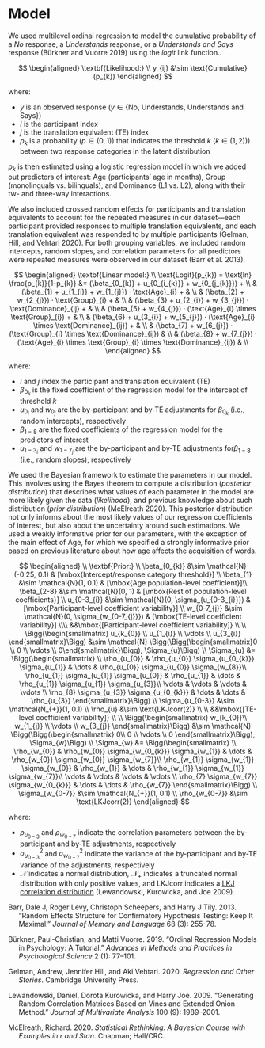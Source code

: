 Model
================

We used multilevel ordinal regression to model the cumulative
probability of a *No* response, a *Understands* response, or a
*Understands and Says* response (Bürkner and Vuorre 2019) using the
*logit* link function..

$$
\begin{aligned}
\textbf{Likelihood:} \\
y_{ij} &\sim \text{Cumulative}(p_{k})
\end{aligned}
$$

where:

- $y$ is an observed response
  ($y \in \{\text{No, Understands, Understands and Says}\}$)
- $i$ is the participant index
- $j$ is the translation equivalent (TE) index
- $p_{k}$ is a probability ($p \in (0, 1)$) that indicates the threshold
  $k$ ($k \in (1, 2)$)) between two response categories in the latent
  distribution

$p_{k}$ is then estimated using a logistic regression model in which we
added out predictors of interest: $\text{Age}$ (participants’ age in
months), $\text{Group}$ (monolinguals vs. bilinguals), and
$\text{Dominance}$ (L1 vs. L2), along with their tw- and three-way
interactions.

We also included crossed random effects for participants and translation
equivalents to account for the repeated measures in our dataset—each
participant provided responses to multiple translation equivalents, and
each translation equivalent was responded to by multiple participants
(Gelman, Hill, and Vehtari 2020). For both grouping variables, we
included random intercepts, random slopes, and correlation parameters
for all predictors were repeated measures were observed in our dataset
(Barr et al. 2013).

$$
\begin{aligned}
\textbf{Linear model:} \\
\text{Logit}(p_{k}) = \text{ln} \frac{p_{k}}{1-p_{k}} &= (\beta_{0_{k}} + u_{0_{i_{k}}} + w_{0_{j_{k}}}) + \\
& (\beta_{1} + u_{1_{i}} + w_{1_{j}}) · \text{Age}_{i} + & \\
& (\beta_{2} + w_{2_{j}}) · \text{Group}_{i} + & \\
& (\beta_{3} + u_{2_{i}} + w_{3_{j}}) · \text{Dominance}_{ij} + & \\
& (\beta_{5} + w_{4_{j}}) · (\text{Age}_{i} \times \text{Group}_{i}) + & \\
& (\beta_{6} + u_{3_{i}} + w_{5_{j}}) · (\text{Age}_{i} \times \text{Dominance}_{ij}) + & \\
& (\beta_{7} + w_{6_{j}}) · (\text{Group}_{i} \times \text{Dominance}_{ij}) & \\
& (\beta_{8} + w_{7_{j}}) · (\text{Age}_{i} \times \text{Group}_{i} \times \text{Dominance}_{ij}) & \\
\end{aligned}
$$

where:

- $i$ and $j$ index the participant and translation equivalent (TE)
- $\beta_{0_k}$ is the fixed coefficient of the regression model for the
  intercept of threshold $k$
- $u_{0_{i}}$ and $w_{0_{j}}$ are the by-participant and by-TE
  adjustments for $\beta_{0_{k}}$ (i.e., random intercepts),
  respectively
- $\beta_{1-8}$ are the fixed coefficients of the regression model for
  the predictors of interest
- $u_{1-3_{i}}$ and $w_{1-7_{j}}$ are the by-participant and by-TE
  adjustments for$\beta_{1-8}$ (i.e., random slopes), respectively

We used the Bayesian framework to estimate the parameters in our model.
This involves using the Bayes theorem to compute a distribution
(*posterior distribution*) that describes what values of each parameter
in the model are more likely given the data (*likelihood*), and previous
knowledge about such distribution (*prior distribution*) (McElreath
2020). This posterior distribution not only informs about the most
likely values of our regression coefficients of interest, but also about
the uncertainty around such estimations. We used a weakly informative
prior for our parameters, with the exception of the main effect of
$\text{Age}$, for which we specified a strongly informative prior based
on previous literature about how age affects the acquisition of words.

$$
\begin{aligned}
\\
\textbf{Prior:} \\
\beta_{0_{k}} &\sim \mathcal{N}(-0.25, 0.1) & [\mbox{Intercept/response category threshold}] \\
\beta_{1} &\sim \mathcal{N}(1, 0.1) & [\mbox{Age population-level coefficient}]\\
\beta_{2-8} &\sim \mathcal{N}(0, 1) & [\mbox{Rest of population-level coefficients}] \\
u_{0-3_{i}} &\sim \mathcal{N}(0, \sigma_{u_{0-3_{i}}}) & [\mbox{Participant-level coefficient variability}] \\
w_{0-7_{j}} &\sim \mathcal{N}(0, \sigma_{w_{0-7_{j}}}) & [\mbox{TE-level coefficient variability}] \\\\
&&\mbox{[Participant-level coefficient variability]} \\ \\
\Bigg(\begin{smallmatrix}
u_{k_{0}} \\ 
u_{1_{i}} \\ 
\vdots \\ 
u_{3_{i}} 
\end{smallmatrix}\Bigg) &\sim \mathcal{N} 
\Bigg(\Bigg(\begin{smallmatrix}0 \\
0 \\ 
\vdots \\
0\end{smallmatrix}\Bigg), \Sigma_{u}\Bigg) \\
\Sigma_{u} &= \Bigg(\begin{smallmatrix} \\
\rho_{u_{0}} & \rho_{u_{0}} \sigma_{u_{0_{k}}} \sigma_{u_{1}} & \dots & \rho_{u_{0}} \sigma_{u_{0}} \sigma_{w_{8}}\\ 
\rho_{u_{1}} \sigma_{u_{1}} \sigma_{u_{0}} & \rho_{u_{1}} & \dots & \rho_{u_{1}} \sigma_{u_{1}} \sigma_{u_{3}}\\ 
\vdots & \vdots & \vdots & \vdots \\
\rho_{8} \sigma_{u_{3}} \sigma_{u_{0_{k}}} & \dots & \dots & \rho_{u_{3}} \end{smallmatrix}\Bigg) \\
\sigma_{u_{0-3}} &\sim \mathcal{N_{+}}(1, 0.1) \\
\rho_{u} &\sim \text{LKJcorr(2)} \\
\\
&&\mbox{[TE-level coefficient variability]} \\ \\
\Bigg(\begin{smallmatrix}
w_{k_{0}}\\ 
w_{1_{j}} \\ 
\vdots \\ 
w_{3_{j}} 
\end{smallmatrix}\Bigg) &\sim \mathcal{N} \Bigg(\Bigg(\begin{smallmatrix}
0\\ 
0 \\ 
\vdots \\
0 
\end{smallmatrix}\Bigg), \Sigma_{w}\Bigg) \\
\Sigma_{w} &= \Bigg(\begin{smallmatrix} \\
\rho_{w_{0}} & \rho_{w_{0}} \sigma_{w_{0_{k}}} \sigma_{w_{1}} & \dots & \rho_{w_{0}} \sigma_{w_{0}} \sigma_{w_{7}}\\ 
\rho_{w_{1}} \sigma_{w_{1}} \sigma_{w_{0}} & \rho_{w_{1}} & \dots & \rho_{w_{1}} \sigma_{w_{1}} \sigma_{w_{7}}\\ 
\vdots & \vdots & \vdots & \vdots \\
\rho_{7} \sigma_{w_{7}} \sigma_{w_{0_{k}}} & \dots & \dots & \rho_{w_{7}} \end{smallmatrix}\Bigg) \\
\sigma_{w_{0-7}} &\sim \mathcal{N_{+}}(1, 0.1) \\
\rho_{w_{0-7}} &\sim \text{LKJcorr(2)}
\end{aligned}
$$

where:

- $\rho_{u_{0-3}}$ and $\rho_{w_{0-7}}$ indicate the correlation
  parameters between the by-participant and by-TE adjustments,
  respectively
- $\sigma_{u_{0-3}}^2$ and $\sigma_{w_{0-7}}^2$ indicate the variance of
  the by-participant and by-TE variance of the adjustments, respectively
- $\mathcal{N}$ indicates a normal distribution, $\mathcal{N}_{+}$
  indicates a truncated normal distribution with only positive values,
  and $\text{LKJcorr}$ indicates a [LKJ correlation
  distribution](https://mc-stan.org/docs/2_22/functions-reference/lkj-correlation.html)
  (Lewandowski, Kurowicka, and Joe 2009).

<div id="refs" class="references csl-bib-body hanging-indent">

<div id="ref-barr2013random" class="csl-entry">

Barr, Dale J, Roger Levy, Christoph Scheepers, and Harry J Tily. 2013.
“Random Effects Structure for Confirmatory Hypothesis Testing: Keep It
Maximal.” *Journal of Memory and Language* 68 (3): 255–78.

</div>

<div id="ref-burkner2019ordinal" class="csl-entry">

Bürkner, Paul-Christian, and Matti Vuorre. 2019. “Ordinal Regression
Models in Psychology: A Tutorial.” *Advances in Methods and Practices in
Psychological Science* 2 (1): 77–101.

</div>

<div id="ref-gelman2020regression" class="csl-entry">

Gelman, Andrew, Jennifer Hill, and Aki Vehtari. 2020. *Regression and
Other Stories*. Cambridge University Press.

</div>

<div id="ref-lewandowski2009generating" class="csl-entry">

Lewandowski, Daniel, Dorota Kurowicka, and Harry Joe. 2009. “Generating
Random Correlation Matrices Based on Vines and Extended Onion Method.”
*Journal of Multivariate Analysis* 100 (9): 1989–2001.

</div>

<div id="ref-mcelreath2020statistical" class="csl-entry">

McElreath, Richard. 2020. *Statistical Rethinking: A Bayesian Course
with Examples in r and Stan*. Chapman; Hall/CRC.

</div>

</div>
